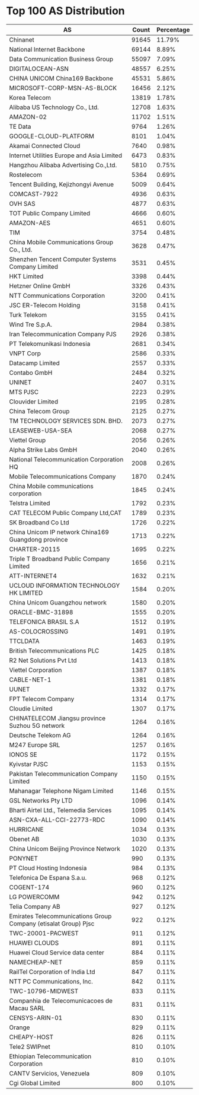 # Top 100 AS Distribution
| AS | Count | Percentage |
|----|----|----|
| Chinanet | 91645 | 11.79% |
| National Internet Backbone | 69144 | 8.89% |
| Data Communication Business Group | 55097 | 7.09% |
| DIGITALOCEAN-ASN | 48557 | 6.25% |
| CHINA UNICOM China169 Backbone | 45531 | 5.86% |
| MICROSOFT-CORP-MSN-AS-BLOCK | 16456 | 2.12% |
| Korea Telecom | 13819 | 1.78% |
| Alibaba US Technology Co., Ltd. | 12708 | 1.63% |
| AMAZON-02 | 11702 | 1.51% |
| TE Data | 9764 | 1.26% |
| GOOGLE-CLOUD-PLATFORM | 8101 | 1.04% |
| Akamai Connected Cloud | 7640 | 0.98% |
| Internet Utilities Europe and Asia Limited | 6473 | 0.83% |
| Hangzhou Alibaba Advertising Co.,Ltd. | 5810 | 0.75% |
| Rostelecom | 5364 | 0.69% |
| Tencent Building, Kejizhongyi Avenue | 5009 | 0.64% |
| COMCAST-7922 | 4936 | 0.63% |
| OVH SAS | 4877 | 0.63% |
| TOT Public Company Limited | 4666 | 0.60% |
| AMAZON-AES | 4651 | 0.60% |
| TIM | 3754 | 0.48% |
| China Mobile Communications Group Co., Ltd. | 3628 | 0.47% |
| Shenzhen Tencent Computer Systems Company Limited | 3531 | 0.45% |
| HKT Limited | 3398 | 0.44% |
| Hetzner Online GmbH | 3326 | 0.43% |
| NTT Communications Corporation | 3200 | 0.41% |
| JSC ER-Telecom Holding | 3158 | 0.41% |
| Turk Telekom | 3155 | 0.41% |
| Wind Tre S.p.A. | 2984 | 0.38% |
| Iran Telecommunication Company PJS | 2926 | 0.38% |
| PT Telekomunikasi Indonesia | 2681 | 0.34% |
| VNPT Corp | 2586 | 0.33% |
| Datacamp Limited | 2557 | 0.33% |
| Contabo GmbH | 2484 | 0.32% |
| UNINET | 2407 | 0.31% |
| MTS PJSC | 2223 | 0.29% |
| Clouvider Limited | 2195 | 0.28% |
| China Telecom Group | 2125 | 0.27% |
| TM TECHNOLOGY SERVICES SDN. BHD. | 2073 | 0.27% |
| LEASEWEB-USA-SEA | 2068 | 0.27% |
| Viettel Group | 2056 | 0.26% |
| Alpha Strike Labs GmbH | 2040 | 0.26% |
| National Telecommunication Corporation HQ | 2008 | 0.26% |
| Mobile Telecommunications Company | 1870 | 0.24% |
| China Mobile communications corporation | 1845 | 0.24% |
| Telstra Limited | 1792 | 0.23% |
| CAT TELECOM Public Company Ltd,CAT | 1789 | 0.23% |
| SK Broadband Co Ltd | 1726 | 0.22% |
| China Unicom IP network China169 Guangdong province | 1713 | 0.22% |
| CHARTER-20115 | 1695 | 0.22% |
| Triple T Broadband Public Company Limited | 1656 | 0.21% |
| ATT-INTERNET4 | 1632 | 0.21% |
| UCLOUD INFORMATION TECHNOLOGY HK LIMITED | 1584 | 0.20% |
| China Unicom Guangzhou network | 1580 | 0.20% |
| ORACLE-BMC-31898 | 1555 | 0.20% |
| TELEFONICA BRASIL S.A | 1512 | 0.19% |
| AS-COLOCROSSING | 1491 | 0.19% |
| TTCLDATA | 1463 | 0.19% |
| British Telecommunications PLC | 1425 | 0.18% |
| R2 Net Solutions Pvt Ltd | 1413 | 0.18% |
| Viettel Corporation | 1387 | 0.18% |
| CABLE-NET-1 | 1381 | 0.18% |
| UUNET | 1332 | 0.17% |
| FPT Telecom Company | 1314 | 0.17% |
| Cloudie Limited | 1307 | 0.17% |
| CHINATELECOM Jiangsu province Suzhou 5G network | 1264 | 0.16% |
| Deutsche Telekom AG | 1264 | 0.16% |
| M247 Europe SRL | 1257 | 0.16% |
| IONOS SE | 1172 | 0.15% |
| Kyivstar PJSC | 1153 | 0.15% |
| Pakistan Telecommunication Company Limited | 1150 | 0.15% |
| Mahanagar Telephone Nigam Limited | 1146 | 0.15% |
| GSL Networks Pty LTD | 1096 | 0.14% |
| Bharti Airtel Ltd., Telemedia Services | 1095 | 0.14% |
| ASN-CXA-ALL-CCI-22773-RDC | 1090 | 0.14% |
| HURRICANE | 1034 | 0.13% |
| Obenet AB | 1030 | 0.13% |
| China Unicom Beijing Province Network | 1020 | 0.13% |
| PONYNET | 990 | 0.13% |
| PT Cloud Hosting Indonesia | 984 | 0.13% |
| Telefonica De Espana S.a.u. | 968 | 0.12% |
| COGENT-174 | 960 | 0.12% |
| LG POWERCOMM | 942 | 0.12% |
| Telia Company AB | 927 | 0.12% |
| Emirates Telecommunications Group Company (etisalat Group) Pjsc | 922 | 0.12% |
| TWC-20001-PACWEST | 911 | 0.12% |
| HUAWEI CLOUDS | 891 | 0.11% |
| Huawei Cloud Service data center | 884 | 0.11% |
| NAMECHEAP-NET | 859 | 0.11% |
| RailTel Corporation of India Ltd | 847 | 0.11% |
| NTT PC Communications, Inc. | 842 | 0.11% |
| TWC-10796-MIDWEST | 833 | 0.11% |
| Companhia de Telecomunicacoes de Macau SARL | 831 | 0.11% |
| CENSYS-ARIN-01 | 830 | 0.11% |
| Orange | 829 | 0.11% |
| CHEAPY-HOST | 826 | 0.11% |
| Tele2 SWIPnet | 810 | 0.10% |
| Ethiopian Telecommunication Corporation | 810 | 0.10% |
| CANTV Servicios, Venezuela | 809 | 0.10% |
| Cgi Global Limited | 800 | 0.10% |
